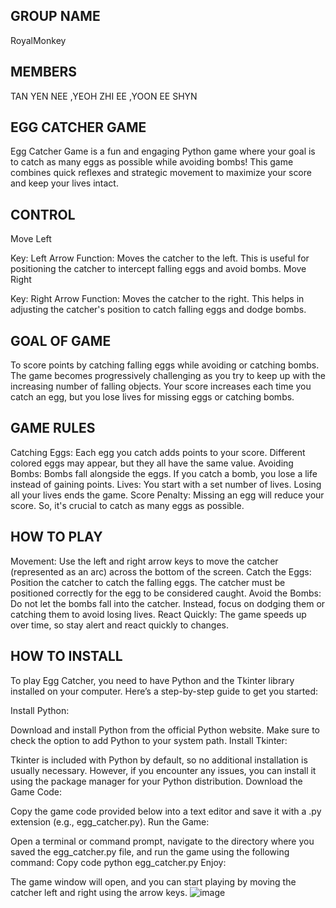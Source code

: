 ## GROUP NAME
RoyalMonkey



## MEMBERS
TAN YEN NEE
,YEOH ZHI EE
,YOON EE SHYN

## EGG CATCHER GAME

Egg Catcher Game is a fun and engaging Python game where your goal is to catch as many eggs as possible while avoiding bombs! This game combines quick reflexes and strategic movement to maximize your score and keep your lives intact.

## CONTROL

Move Left

Key: Left Arrow 
Function: Moves the catcher to the left. This is useful for positioning the catcher to intercept falling eggs and avoid bombs.
Move Right

Key: Right Arrow 
Function: Moves the catcher to the right. This helps in adjusting the catcher's position to catch falling eggs and dodge bombs.

## GOAL OF GAME

To score points by catching falling eggs while avoiding or catching bombs. The game becomes progressively challenging as you try to keep up with the increasing number of falling objects. Your score increases each time you catch an egg, but you lose lives for missing eggs or catching bombs.

## GAME RULES

Catching Eggs: Each egg you catch adds points to your score. Different colored eggs may appear, but they all have the same value.
Avoiding Bombs: Bombs fall alongside the eggs. If you catch a bomb, you lose a life instead of gaining points.
Lives: You start with a set number of lives. Losing all your lives ends the game.
Score Penalty: Missing an egg will reduce your score. So, it's crucial to catch as many eggs as possible.

## HOW TO PLAY

Movement: Use the left and right arrow keys to move the catcher (represented as an arc) across the bottom of the screen.
Catch the Eggs: Position the catcher to catch the falling eggs. The catcher must be positioned correctly for the egg to be considered caught.
Avoid the Bombs: Do not let the bombs fall into the catcher. Instead, focus on dodging them or catching them to avoid losing lives.
React Quickly: The game speeds up over time, so stay alert and react quickly to changes.

## HOW TO INSTALL

To play Egg Catcher, you need to have Python and the Tkinter library installed on your computer. Here’s a step-by-step guide to get you started:

Install Python:

Download and install Python from the official Python website. Make sure to check the option to add Python to your system path.
Install Tkinter:

Tkinter is included with Python by default, so no additional installation is usually necessary. However, if you encounter any issues, you can install it using the package manager for your Python distribution.
Download the Game Code:

Copy the game code provided below into a text editor and save it with a .py extension (e.g., egg_catcher.py).
Run the Game:

Open a terminal or command prompt, navigate to the directory where you saved the egg_catcher.py file, and run the game using the following command:
Copy code
python egg_catcher.py
Enjoy:

The game window will open, and you can start playing by moving the catcher left and right using the arrow keys.
![image](https://github.com/user-attachments/assets/3e1d84c0-fdd5-4eb4-8e8c-a8fe01fc4700)

